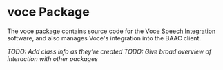 # voce Package

The voce package contains source code for the [Voce Speech Integration](http://voce.sourceforge.net/) software, and also manages Voce's integration into the BAAC client.

*TODO: Add class info as they're created*
*TODO: Give broad overview of interaction with other packages*
